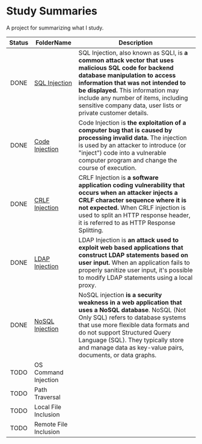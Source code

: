 # Study Summaries
A project for summarizing what I study.

|Status         |FolderName                                                                                                                         |Description
|:-:            |-                                                                                                                                  |-
|DONE           |[SQL Injection](https://github.com/MichaelZaslavsky/study-summaries/tree/master/Security/Injection%20Flaws/SQL%20Injection)        |SQL Injection, also known as SQLI, is **a common attack vector that uses malicious SQL code for backend database manipulation to access information that was not intended to be displayed.** This information may include any number of items, including sensitive company data, user lists or private customer details.
|DONE           |[Code Injection](https://github.com/MichaelZaslavsky/study-summaries/tree/master/Security/Injection%20Flaws/Code%20Injection)      |Code Injection is **the exploitation of a computer bug that is caused by processing invalid data.** The injection is used by an attacker to introduce (or "inject") code into a vulnerable computer program and change the course of execution.
|DONE           |[CRLF Injection](https://github.com/MichaelZaslavsky/study-summaries/tree/master/Security/Injection%20Flaws/CRLF%20Injection)      |CRLF Injection is **a software application coding vulnerability that occurs when an attacker injects a CRLF character sequence where it is not expected.** When CRLF injection is used to split an HTTP response header, it is referred to as HTTP Response Splitting.
|DONE           |[LDAP Injection](https://github.com/MichaelZaslavsky/study-summaries/tree/master/Security/Injection%20Flaws/LDAP%20Injection)      |LDAP Injection is **an attack used to exploit web based applications that construct LDAP statements based on user input.** When an application fails to properly sanitize user input, it's possible to modify LDAP statements using a local proxy.
|DONE           |[NoSQL Injection](https://github.com/MichaelZaslavsky/study-summaries/tree/master/Security/Injection%20Flaws/NoSQL%20Injection)    |NoSQL injection **is a security weakness in a web application that uses a NoSQL database**. NoSQL (Not Only SQL) refers to database systems that use more flexible data formats and do not support Structured Query Language (SQL). They typically store and manage data as key-value pairs, documents, or data graphs.
|TODO           |OS Command Injection                                                                                                               |
|TODO           |Path Traversal                                                                                                                     |
|TODO           |Local File Inclusion                                                                                                               |
|TODO           |Remote File Inclusion                                                                                                              |
